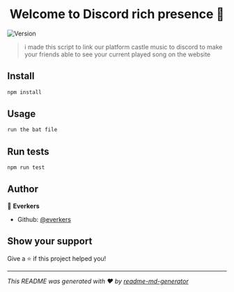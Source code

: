 <h1 align="center">Welcome to Discord rich presence 👋</h1>
<p>
  <img alt="Version" src="https://img.shields.io/badge/version-1.0.0-blue.svg?cacheSeconds=2592000" />
</p>

> i made this script to link our platform castle music to discord to make your friends able to see your current played song on the website 

## Install

```sh
npm install
```

## Usage

```sh
run the bat file
```

## Run tests

```sh
npm run test
```

## Author

👤 **Everkers**

* Github: [@everkers](https://github.com/everkers)

## Show your support

Give a ⭐️ if this project helped you!

***
_This README was generated with ❤️ by [readme-md-generator](https://github.com/kefranabg/readme-md-generator)_